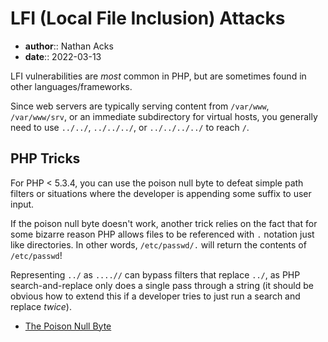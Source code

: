 # LFI (Local File Inclusion) Attacks

* **author**:: Nathan Acks
* **date**:: 2022-03-13

LFI vulnerabilities are *most* common in PHP, but are sometimes found in other languages/frameworks.

Since web servers are typically serving content from `/var/www`, `/var/www/srv`, or an immediate subdirectory for virtual hosts, you generally need to use `../../`, `../../../`, or `../../../../` to reach `/`.

## PHP Tricks

For PHP < 5.3.4, you can use the poison null byte to defeat simple path filters or situations where the developer is appending some suffix to user input.

If the poison null byte doesn't work, another trick relies on the fact that for some bizarre reason PHP allows files to be referenced with `.` notation just like directories. In other words, `/etc/passwd/.` will return the contents of `/etc/passwd`!

Representing `../` as `....//` can bypass filters that replace `../`, as PHP search-and-replace only does a single pass through a string (it should be obvious how to extend this if a developer tries  to just run a search and replace *twice*).

* [The Poison Null Byte](poison-null-byte.md)
